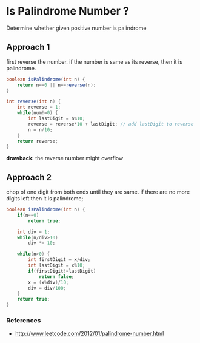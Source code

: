 # Is Palindrome Number ?

Determine whether given positive number is palindrome

## Approach 1

first reverse the number. if the number is same as its reverse, then it is palindrome.

```java
boolean isPalindrome(int n) {
    return n==0 || n==reverse(n);
}

int reverse(int n) {
    int reverse = 1;
    while(num!=0) {
        int lastDigit = n%10;
        reverse = reverse*10 + lastDigit; // add lastDigit to reverse
        n = n/10;
    }
    return reverse;
}
```

**drawback:** the reverse number might overflow

## Approach 2

chop of one digit from both ends until they are same.
if there are no more digits left then it is palindrome;

```java
boolean isPalindrome(int n) {
    if(n==0)
        return true;

    int div = 1;
    while(n/div>10)
        div *= 10;

    while(n>0) {
        int firstDigit = x/div;
        int lastDigit = x%10;
        if(firstDigit!=lastDigit)
            return false;
        x = (x%div)/10;
        div = div/100;
    }
    return true;
}
```

### References

* <http://www.leetcode.com/2012/01/palindrome-number.html>
